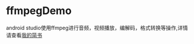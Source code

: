 # ffmpegDemo
android studio使用ffmpeg进行音频，视频播放，编解码，格式转换等操作,详情请查看[我的简书](http://www.jianshu.com/p/46ac6b1fe915)
